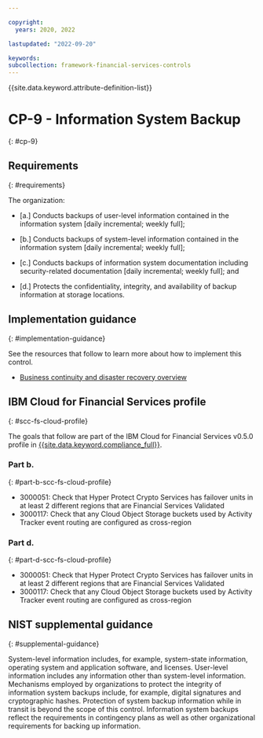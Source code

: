 ```yaml
---

copyright:
  years: 2020, 2022

lastupdated: "2022-09-20"

keywords: 
subcollection: framework-financial-services-controls
---
```


{{site.data.keyword.attribute-definition-list}}

# CP-9 - Information System Backup
{: #cp-9}

## Requirements
{: #requirements}

The organization:

- \[a.\] Conducts backups of user-level information contained in the information system [daily incremental; weekly full];

- \[b.\] Conducts backups of system-level information contained in the information system [daily incremental; weekly full];

- \[c.\] Conducts backups of information system documentation including security-related documentation [daily incremental; weekly full]; and

- \[d.\] Protects the confidentiality, integrity, and availability of backup information at storage locations.

## Implementation guidance
{: #implementation-guidance}

See the resources that follow to learn more about how to implement this control.

- [Business continuity and disaster recovery overview](/docs/framework-financial-services?topic=framework-financial-services-shared-bcdr)

## IBM Cloud for Financial Services profile
{: #scc-fs-cloud-profile}

The goals that follow are part of the IBM Cloud for Financial Services v0.5.0 profile in [{{site.data.keyword.compliance_full}}](/docs/security-compliance?topic=security-compliance-getting-started).

### Part b.
{: #part-b-scc-fs-cloud-profile}

- 3000051: Check that Hyper Protect Crypto Services has failover units in at least 2 different regions that are Financial Services Validated
- 3000117: Check that any Cloud Object Storage buckets used by Activity Tracker event routing are configured as cross-region

### Part d.
{: #part-d-scc-fs-cloud-profile}

- 3000051: Check that Hyper Protect Crypto Services has failover units in at least 2 different regions that are Financial Services Validated
- 3000117: Check that any Cloud Object Storage buckets used by Activity Tracker event routing are configured as cross-region

## NIST supplemental guidance
{: #supplemental-guidance}

System-level information includes, for example, system-state information, operating system and application software, and licenses. User-level information includes any information other than system-level information. Mechanisms employed by organizations to protect the integrity of information system backups include, for example, digital signatures and cryptographic hashes. Protection of system backup information while in transit is beyond the scope of this control. Information system backups reflect the requirements in contingency plans as well as other organizational requirements for backing up information.

